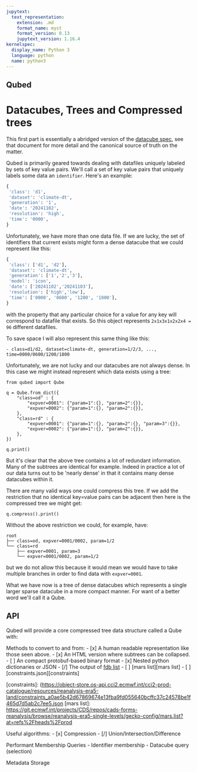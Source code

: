 ```yaml
---
jupytext:
  text_representation:
    extension: .md
    format_name: myst
    format_version: 0.13
    jupytext_version: 1.16.4
kernelspec:
  display_name: Python 3
  language: python
  name: python3
---
```

## Qubed

# Datacubes, Trees and Compressed trees

This first part is essentially a abridged version of the [datacube spec](https://github.com/ecmwf/datacube-spec), see that document for more detail and the canonical source of truth on the matter.

Qubed is primarily geared towards dealing with datafiles uniquely labeled by sets of key value pairs. We'll call a set of key value pairs that uniquely labels some data an `identifier`. Here's an example:

```python
{
 'class': 'd1',
 'dataset': 'climate-dt',
 'generation': '1',
 'date': '20241102',
 'resolution': 'high',
 'time': '0000',
}
```

Unfortunately, we have more than one data file. If we are lucky, the set of identifiers that current exists might form a dense datacube that we could represent like this:

```python
{
 'class': ['d1', 'd2'],
 'dataset': 'climate-dt',
 'generation': ['1','2','3'],
 'model': 'icon',
 'date': ['20241102','20241103'],
 'resolution': ['high','low'],
 'time': ['0000', '0600', '1200', '1800'],
}
```

with the property that any particular choice for a value for any key will correspond to datafile that exists. So this object represents `2x1x3x1x2x2x4 = 96` different datafiles. 

To save space I will also represent this same thing like this:
```
- class=d1/d2, dataset=climate-dt, generation=1/2/3, ..., time=0000/0600/1200/1800
```

Unfortunately, we are not lucky and our datacubes are not always dense. In this case we might instead represent which data exists using a tree:

```{code-cell} python3
from qubed import Qube

q = Qube.from_dict({
    "class=od" : {
        "expver=0001": {"param=1":{}, "param=2":{}},
        "expver=0002": {"param=1":{}, "param=2":{}},
    },
    "class=rd" : {
        "expver=0001": {"param=1":{}, "param=2":{}, "param=3":{}},
        "expver=0002": {"param=1":{}, "param=2":{}},
    },
})

q.print()
```

But it's clear that the above tree contains a lot of redundant information. Many of the subtrees are identical for example. Indeed in practice a lot of our data turns out to be 'nearly dense' in that it contains many dense datacubes within it.

There are many valid ways one could compress this tree. If we add the restriction that no identical key=value pairs can be adjacent then here is the compressed tree we might get:

```{code-cell} python3
q.compress().print()
````

Without the above restriction we could, for example, have:

```
root
├── class=od, expver=0001/0002, param=1/2
└── class=rd
    ├── expver=0001, param=3
    └── expver=0001/0002, param=1/2
```

but we do not allow this because it would mean we would have to take multiple branches in order to find data with `expver=0001`.

What we have now is a tree of dense datacubes which represents a single larger sparse datacube in a more compact manner. For want of a better word we'll call it a Qube.

## API

Qubed will provide a core compressed tree data structure called a Qube  with:

Methods to convert to and from:
    - [x] A human readable representation like those seen above.
    - [x] An HTML version where subtrees can be collapsed.
    - [ ] An compact protobuf-based binary format
    - [x] Nested python dictionaries or JSON
    - [/] The output of [fdb list](https://confluence.ecmwf.int/display/FDB/fdb-list)
    - [ ] [mars list][mars list]
    - [ ] [constraints.json][constraints]

[constraints]: (https://object-store.os-api.cci2.ecmwf.int/cci2-prod-catalogue/resources/reanalysis-era5-land/constraints_a0ae5b42d67869674e13fba9fd055640bcffc37c24578be1f465d7d5ab2c7ee5.json
[mars list]: https://git.ecmwf.int/projects/CDS/repos/cads-forms-reanalysis/browse/reanalysis-era5-single-levels/gecko-config/mars.list?at=refs%2Fheads%2Fprod

Useful algorithms:
    - [x] Compression
    - [/] Union/Intersection/Difference

Performant Membership Queries
    - Identifier membership
    - Datacube query (selection)

Metadata Storage





